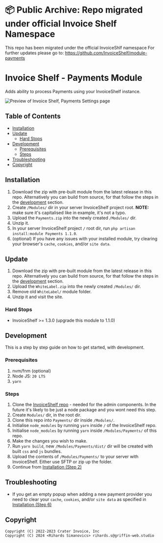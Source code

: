 # 📦 Public Archive: Repo migrated under official Invoice Shelf Namespace
This repo has been migrated under the official InvoiceShlf namespace
For further updates please go to: https://github.com/InvoiceShelf/module-payments

# Invoice Shelf - Payments Module

Adds ability to process Payments using your InvoiceShelf instance.

![Preview of Invoice Shelf, Payments Settings page](./preview.png)

## Table of Contents

- [Installation](#installation)
- [Update](#update)
  - [Hard Stops](#hard-stops)
- [Development](#development)
  - [Prerequisites](#prerequisites)
  - [Steps](#steps)
- [Troubleshooting](#troubleshooting)
- [Copyright](#copyright)

## Installation

1. Download the zip with pre-built module from the latest release in this repo. Alternatively you can build from source, for that follow the steps in the [development](#development) section.
2. Create `/Modules/` dir in your server InvoiceShelf project root. **NOTE:** make sure it's capitalised like in example, it's not a typo.
3. Upload the `Payments.zip` into the newly created `/Modules/` dir.
4. Unzip it.
5. In your server InvoiceShelf project `/` root dir, run `php artisan install:module Payments 1.1.0`.
6. (optional) If you have any issues with your installed module, try clearing your browser's `cache`, `cookies`, and/or `site data`.

## Update

1. Download the zip with pre-built module from the latest release in this repo. Alternatively you can build from source, for that follow the steps in the [development](#development) section.
2. Upload the `WhiteLabel.zip` into the newly created `/Modules/` dir.
3. Remove old `WhiteLabel/` module folder.
4. Unzip it and visit the site.

### Hard Stops

- InvoiceShelf >= 1.3.0 (upgrade this module to 1.1.0)

## Development

This is a step by step guide on how to get started, with development.

### Prerequisites

1. nvm/fnm (optional)
2. Node JS: `20 LTS`
3. `yarn`

### Steps

1. Clone the [InvoiceShelf repo](https://github.com/InvoiceShelf/InvoiceShelf) - needed for the admin components. In the future it's likely to be just a node package and you wont need this step.
2. Create `Modules/` dir, in the root dir.
3. Clone this repo into `Payments/` dir inside `/Modules/`.
4. Initialise `node_modules` by running `yarn` inside `/` of the InvoiceShelf repo.
5. Initialise `node_modules` by running `yarn` inside `/Modules/Payments/` of this repo.
6. Make the changes you wish to make.
7. Run `yarn build`, new `/Modules/Payments/dist/` dir will be created with built `css` and `js` bundles.
8. Upload the contents of `/Modules/Payments/` to your server with InvoiceShelf. Either use SFTP or zip up the folder.
9. Continue from [Installation (Step 2)](#installation)

## Troubleshooting

- If you get an empty popup when adding a new payment provider you need to clear your `cache`, `cookies`, and/or `site data` as specified in [Installation (Step 6)](#installation)

## Copyright

    Copyright (C) 2022-2023 Crater Invoice, Inc
    Copyright (C) 2024 <Rihards Simanovics> rihards.s@griffin-web.studio
